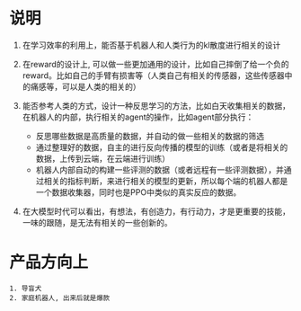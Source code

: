 # 说明
1. 在学习效率的利用上，能否基于机器人和人类行为的kl散度进行相关的设计

2. 在reward的设计上, 可以做一些更加通用的设计，比如自己摔倒了给一个负的reward。比如自己的手臂有损害等（人类自己有相关的传感器，这些传感器中的痛感等，可以是人类的相关的）


3. 能否参考人类的方式，设计一种反思学习的方法，比如白天收集相关的数据，在机器人的内部，执行相关的agent的操作，比如agent部分执行：
    * 反思哪些数据是高质量的数据，并自动的做一些相关的数据的筛选
    * 通过整理好的数据，自主的进行反向传播的模型的训练（或者是将相关的数据，上传到云端，在云端进行训练）
    * 机器人内部自动的构建一些评测的数据（或者远程有一些评测数据），并通过相关的指标判断，来进行相关的模型的更新，所以每个端的机器人都是一个数据收集器，同时也是PPO中类似的真实反应的数据。

4. 在大模型时代可以看出，有想法，有创造力，有行动力，才是更重要的技能，一味的跟随，是无法有相关的一些创新的。


# 产品方向上
    1. 导盲犬
    2. 家庭机器人, 出来后就是爆款
